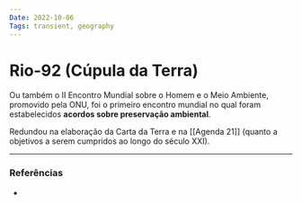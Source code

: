 ```yaml
---
Date: 2022-10-06
Tags: transient, geography
---
```

# Rio-92 (Cúpula da Terra)
Ou também o II Encontro Mundial sobre o Homem e o Meio Ambiente, promovido pela ONU, foi o primeiro encontro mundial no qual foram estabelecidos **acordos sobre preservação ambiental**.

Redundou na elaboração da Carta da Terra e na [[Agenda 21]] (quanto a objetivos a serem cumpridos ao longo do século XXI).

---
### Referências
- 